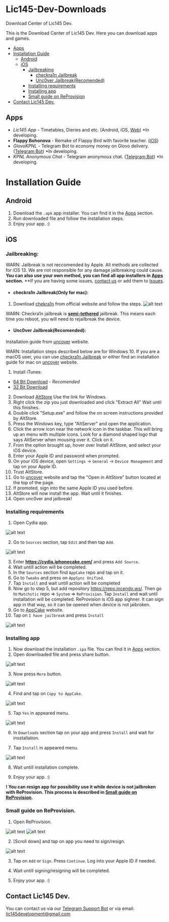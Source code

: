 # Lic145-Dev-Downloads
Download Center of Lic145 Dev.

This is the Download Center of Lic145 Dev. Here you can download apps and games.

* [Apps](#Apps)
* [Installation Guide](#Installation-Guide)
  + [Android](#Android)
  + [iOS](#iOS)
    - [Jailbreaking](#Jailbreaking)
      - [checkra1n Jailbreak](#checkra1n-jailbreakonly-for-mac)
      - [Unc0ver Jailbreak(Recomended)](#unc0ver-jailbreakrecomended)
    - [Installing requirements](#installing-requirements)
    - [Installing app](#Installing-app)
    - [Small guide on ReProvision](#Small-guide-on-ReProvision) 
 * [Contact Lic145 Dev.](#Contact-Lic145-Dev.)

## Apps
- *Lic145 App* - Timetables, Dieries and etc.   (Android, iOS, [Web](https://lic-145-development.web.app/#/)) *In developing.
- **Flappy Bohonova** - Remake of Flappy Bird with favorite teacher.   ([iOS](https://github.com/Lic145-Dev-Group/Lic145-Dev-Downloads/blob/master/iOS%20Apps/flappy_bohonova.ipa)) 
- *GlovoKPNL* - Telegram Bot to economy money on Glovo delivery.   ([Telegram Bot](https://t.me/glovokpnlbot)) *In developing.
- *KPNL Anonymous Chat* - Telegram anonymous chat.   ([Telegram Bot](https://t.me/kpnlanonchatbot)) *In developing.


# Installation Guide
## Android
1. Download the ``.apk`` app installer. You can find it in the [Apps](#Apps) section.
2. Run downloaded file and follow the installation steps.
3. Enjoy your app. :)



## iOS
### Jailbreaking:
WARN: Jailbreak is not reccomended by Apple. All methods are collected for iOS 13. We are not responsible for any damage jailbreaking could cause.
**You can also use your own method, you can find all app installers in [Apps](#Apps) section.**
**If you are having some issues, [contact us](#Contact-us) or add them to [Issues](https://github.com/Lic145-Dev-Group/Lic145-Dev-Downloads/issues).
- #### checkra1n Jailbreak(Only for mac):
1. Download [chekra1n](https://checkra.in) from official website and follow the steps.
![alt text](https://github.com/Lic145-Dev-Group/Lic145-Dev-Downloads/blob/master/data/images/jailbreaking_checkra_1.png)

WARN: Checkra1n jailbreak is [**semi-tethered**](https://www.theiphonewiki.com/wiki/Semi-tethered_jailbreak) jailbreak. This means each time you reboot, you will need to rejailbreak the device.

- #### Unc0ver Jailbreak(Recomended):
Installation guide from [uncover](https://unc0ver.dev) website.

WARN: Installation steps described below are for Windows 10. If you are a macOS user, you can use [checkra1n Jailbreak](#checkra1n-jailbreakonly-for-mac) or either find an installation guide for mac on [uncover](https://unc0ver.dev) website.
1. Install iTunes:
- [64 Bit Download](https://www.apple.com/itunes/download/win64) - *Recomended*
- [32 Bit Download](https://www.apple.com/itunes/download/win32)
2. Download [AltStore](https://www.altstore.io/) Use the link for Windows.
3. Right click the zip you just downloaded and click "Extract All" Wait until this finishes.
4. Double click "Setup.exe" and follow the on screen instructions provided by AltStore.
5. Press the Windows key, type "AltServer" and open the application.
6. Click the arrow icon near the network icon in the taskbar. This will bring up an menu with multiple icons. Look for a diamond shaped logo that says AltServer when mousing over it. Click on it.
7. From the option brought up, hover over Install AltStore, and select your iOS device.
8. Enter your Apple ID and password when prompted.
9. On your iOS device, open ``Settings`` → ``General`` → ``Device Management`` and tap on your Apple ID.
10. Trust AltStore.
11. Go to [uncover](https://unc0ver.dev) website and tap the "Open in AltStore" button located at the top of the page.
11. If promoted, sign into the same Apple ID you used before.
12. AltStore will now install the app. Wait until it finishes.
13. Open unc0ver and jail​break!

### Installing requirements
1. Open Cydia app.

![alt text](https://github.com/Lic145-Dev-Group/Lic145-Dev-Downloads/blob/master/data/images/cydia_icon.jpg)

2. Go to ``Sources`` section, tap ``Edit`` and then tap ``Add``.

![alt text](https://github.com/Lic145-Dev-Group/Lic145-Dev-Downloads/blob/master/data/images/add_source.jpg)

3. Enter **https://cydia.iphonecake.com/** and press ``Add Source``.
4. Wait untill action will be completed.
5. In the ``Sources`` section find ``AppCake`` repo and tap on it.
6. Go to ``Tweaks`` and press on ``AppSync Unified``.
7. Tap ``Install`` and wait untill action will be completed
8. Now go to step 5, but add repository https://repo.incendo.ws/. Then go to ``Matchstic`` repo => ``System`` => ``ReProvision``. Tap ``Install`` and wait until installation will be completed. ReProvision is iOS app sighner. It can sign app in that way, so it can be opened when device is not jaibroken.
9. Go to [AppCake](https://iphonecake.com/app/) website.
10. Tap on ``I have jailbreak`` and press ``Install``

![alt text](https://github.com/Lic145-Dev-Group/Lic145-Dev-Downloads/blob/master/data/images/appcake.jpg)

### Installing app
1. Now download the installation ``.ipa`` file. You can find it in [Apps](#Apps) section.
2. Open downloaded file and press share button.

![alt text](https://github.com/Lic145-Dev-Group/Lic145-Dev-Downloads/blob/master/data/images/share-button.png)

3. Now press ``More`` button.

![alt text](https://github.com/Lic145-Dev-Group/Lic145-Dev-Downloads/blob/master/data/images/more.jpg)

4. Find and tap on ``Copy to AppCake``.

![alt text](https://github.com/Lic145-Dev-Group/Lic145-Dev-Downloads/blob/master/data/images/copy_to_appcake.jpg)

5. Tap ``Yes`` in appeared menu.

![alt text](https://github.com/Lic145-Dev-Group/Lic145-Dev-Downloads/blob/master/data/images/file_import.jpeg)

6. In ``Downloads`` section tap on your app and press ``Install`` and wait for insstallation.

7. Tap ``Install`` in appeared menu.

![alt text](https://github.com/Lic145-Dev-Group/Lic145-Dev-Downloads/blob/master/data/images/install.jpeg)

8. Wait untill installation complete.

9. Enjoy your app. :)

**! You can resign app for possibility use it while device is not jailbroken with ReProvision. 
This process is described in [Small guide on ReProvision](#Small-guide-on-ReProvision).**

### Small guide on ReProvision.
1. Open ReProvision.

![alt text](https://github.com/Lic145-Dev-Group/Lic145-Dev-Downloads/blob/master/data/images/reprovision_icon.jpeg)
![alt text](https://github.com/Lic145-Dev-Group/Lic145-Dev-Downloads/blob/master/data/images/reprovision_menu.jpeg)

2. [Scroll down] and tap on app you need to sign/resign.

![alt text](https://github.com/Lic145-Dev-Group/Lic145-Dev-Downloads/blob/master/data/images/reprovision_warn.jpeg)

3. Tap on ``Add`` or ``Sign``. Press ``Continue``. Log into your Apple ID if needed.

4. Wait untill signing/resigning will be completed.

5. Enjoy your app. :)


## Contact Lic145 Dev.
You can contact us via our [Telegram Support Bot](https://link.to/) 
or via email: lic145development@gmail.com
